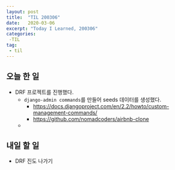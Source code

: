```yaml
---
layout: post
title:  "TIL 200306"
date:   2020-03-06
excerpt: "Today I Learned, 200306"
categories: 
 -TIL
tag:
 - til
---
```

## 오늘 한 일

* DRF 프로젝트를 진행했다.
    * `django-admin commands`를 만들어 seeds 데이터를 생성했다.
        * https://docs.djangoproject.com/en/2.2/howto/custom-management-commands/
        * https://github.com/nomadcoders/airbnb-clone
    * 

## 내일 할 일

* DRF 진도 나가기